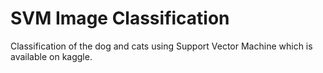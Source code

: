 # SVM Image Classification
Classification of the dog and cats using Support Vector Machine which is available on kaggle.
